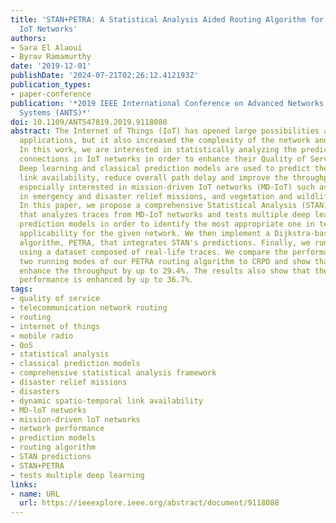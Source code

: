 ```yaml
---
title: 'STAN+PETRA: A Statistical Analysis Aided Routing Algorithm for QoS in Mission-Driven
  IoT Networks'
authors:
- Sara El Alaoui
- Byrav Ramamurthy
date: '2019-12-01'
publishDate: '2024-07-21T02:26:12.412193Z'
publication_types:
- paper-conference
publication: '*2019 IEEE International Conference on Advanced Networks and Telecommunications
  Systems (ANTS)*'
doi: 10.1109/ANTS47819.2019.9118088
abstract: The Internet of Things (IoT) has opened large possibilities and more advanced
  applications, but it also increased the complexity of the network and its challenges.
  In this work, we are interested in statistically analyzing the predictability of
  connections in IoT networks in order to enhance their Quality of Service (QoS).
  Deep learning and classical prediction models are used to predict the dynamic spatio-temporal
  link availability, reduce overall path delay and improve the throughput. We are
  especially interested in mission-driven IoT networks (MD-IoT) such as the ones deployed
  in emergency and disaster relief missions, and vegetation and wildlife monitoring.
  In this paper, we propose a comprehensive Statistical Analysis (STAN) framework,
  that analyzes traces from MD-IoT networks and tests multiple deep learning and classical
  prediction models in order to identify the most appropriate one in terms of its
  applicability for the given network. We then implement a Dijkstra-based routing
  algorithm, PETRA, that integrates STAN's predictions. Finally, we run experiments
  using a dataset composed of real-life traces. We compare the performance of the
  two running modes of our PETRA routing algorithm to CRPO and show that PETRA can
  enhance the throughput by up to 29.4%. The results also show that the overall network
  performance is enhanced by up to 36.7%.
tags:
- quality of service
- telecommunication network routing
- routing
- internet of things
- mobile radio
- QoS
- statistical analysis
- classical prediction models
- comprehensive statistical analysis framework
- disaster relief missions
- disasters
- dynamic spatio-temporal link availability
- MD-loT networks
- mission-driven loT networks
- network performance
- prediction models
- routing algorithm
- STAN predictions
- STAN+PETRA
- tests multiple deep learning
links:
- name: URL
  url: https://ieeexplore.ieee.org/abstract/document/9118088
---
```

